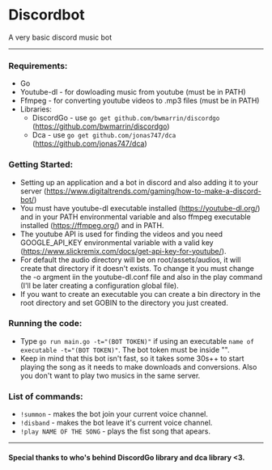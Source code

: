 # Discordbot
 A very basic discord music bot

-------------------------------------

### Requirements:

* Go
* Youtube-dl - for dowloading music from youtube (must be in PATH)
* Ffmpeg - for converting youtube videos to .mp3 files (must be in PATH)
* Libraries:
  * DiscordGo - use `go get github.com/bwmarrin/discordgo` (https://github.com/bwmarrin/discordgo)
  * Dca - use `go get github.com/jonas747/dca` (https://github.com/jonas747/dca)
  
  
 ### Getting Started:
 
 * Setting up an application and a bot in discord and also adding it to your server (https://www.digitaltrends.com/gaming/how-to-make-a-discord-bot/)
 * You must have youtube-dl executable installed (https://youtube-dl.org/) and in your PATH environmental variable and also ffmpeg executable installed (https://ffmpeg.org/) and in PATH.
 * The youtube API is used for finding the videos and you need GOOGLE_API_KEY environmental variable with a valid key (https://www.slickremix.com/docs/get-api-key-for-youtube/).
 * For default the audio directory will be on root/assets/audios, it will create that directory if it doesn't exists. To change it you must change the -o argment iin the youtube-dl.conf file and also in the play command (I'll be later creating a configuration global file).
 * If you want to create an executable you can create a bin directory in the root directory and set GOBIN to the directory you just created.
 
 ### Running the code:

 * Type `go run main.go -t="(BOT TOKEN)"` if using an executable `name of executable -t="(BOT TOKEN)"`. The bot token must be inside "".
 * Keep in mind that this bot isn't fast, so it takes some 30s++ to start playing the song as it needs to make downloads and conversions. Also you don't want to play two musics in the same server.
 
 ### List of commands:
 
 * `!summon` - makes the bot join your current voice channel.
 * `!disband` - makes the bot leave it's current voice channel.
 * `!play NAME OF THE SONG` - plays the fist song that apears.
 
 ----------------------------------------------------
 
 #### Special thanks to who's behind DiscordGo library and dca library <3.
